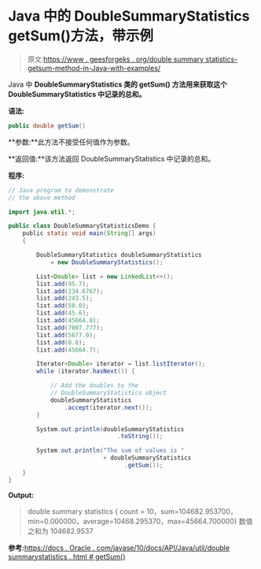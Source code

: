# Java 中的 DoubleSummaryStatistics getSum()方法，带示例

> 原文:[https://www . geesforgeks . org/double summary statistics-getsum-method-in-Java-with-examples/](https://www.geeksforgeeks.org/doublesummarystatistics-getsum-method-in-java-with-examples/)

Java 中 **DoubleSummaryStatistics 类的 **getSum()** 方法用来获取这个 DoubleSummaryStatistics 中记录的总和。**

**语法:**

```java
public double getSum()

```

**参数:**此方法不接受任何值作为参数。

**返回值:**该方法返回 DoubleSummaryStatistics 中记录的总和。

**程序:**

```java
// Java program to demonstrate
// the above method

import java.util.*;

public class DoubleSummaryStatisticsDemo {
    public static void main(String[] args)
    {

        DoubleSummaryStatistics doubleSummaryStatistics
            = new DoubleSummaryStatistics();

        List<Double> list = new LinkedList<>();
        list.add(95.7);
        list.add(234.6767);
        list.add(243.5);
        list.add(50.0);
        list.add(45.6);
        list.add(45664.0);
        list.add(7007.777);
        list.add(5677.0);
        list.add(0.0);
        list.add(45664.7);

        Iterator<Double> iterator = list.listIterator();
        while (iterator.hasNext()) {

            // Add the doubles to the
            // DoubleSummaryStatistics object
            doubleSummaryStatistics
                .accept(iterator.next());
        }

        System.out.println(doubleSummaryStatistics
                               .toString());

        System.out.println("The sum of values is "
                           + doubleSummaryStatistics
                                 .getSum());
    }
}
```

**Output:**

> double summary statistics { count = 10，sum=104682.953700，min=0.000000，average=10468.295370，max=45664.700000}
> 数值之和为 104682.9537

**参考:**[https://docs . Oracle . com/javase/10/docs/API/Java/util/double summarystatistics . html # getSum()](https://docs.oracle.com/javase/10/docs/api/java/util/DoubleSummaryStatistics.html#getSum())